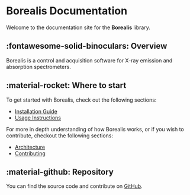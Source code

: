 # Borealis Documentation

Welcome to the documentation site for the **Borealis** library.

## :fontawesome-solid-binoculars: Overview

Borealis is a control and acquisition software for X-ray emission and absorption 
spectrometers.

## :material-rocket: Where to start

To get started with Borealis, check out the following sections:

- [Installation Guide](installation.md)
- [Usage Instructions](usage.md)

For more in depth understanding of how Borealis works, or if you wish to contribute, checkout the following sections:
- [Architecture](architecture.md)
- [Contributing](contributing.md)

## :material-github: Repository

You can find the source code and contribute on [GitHub](https://github.com/avancra/Borealis).
